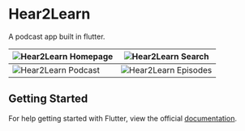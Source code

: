 # Hear2Learn

A podcast app built in flutter.

|![Hear2Learn Homepage](images/hear2learn-home.png)|![Hear2Learn Search](images/hear2learn-search.png)|
|-----|-----|
|![Hear2Learn Podcast](images/hear2learn-podcast.png)|![Hear2Learn Episodes](images/hear2learn-episodes.png)|

## Getting Started

For help getting started with Flutter, view the official
[documentation](https://flutter.io/).
